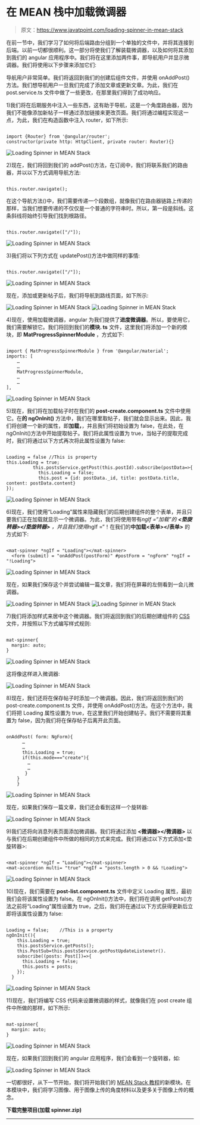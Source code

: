 # 在 MEAN 栈中加载微调器

> 原文：<https://www.javatpoint.com/loading-spinner-in-mean-stack>

在前一节中，我们学习了如何将后端路由分组到一个单独的文件中，并将其连接到后端。以前一切都很顺利。这一部分将使我们了解装载微调器，以及如何将其添加到我们的 angular 应用程序中。我们将在这里添加两件事，即导航用户并显示微调器。我们将使用以下步骤来添加它们:

导航用户非常简单。我们将返回到我们的创建后组件文件，并使用 onAddPost()方法。我们想导航用户一旦我们完成了添加文章或更新文章。为此，我们在 post.service.ts 文件中做了一些更改，在那里我们得到了成功响应。

1)我们将在后期服务中注入一些东西，这有助于导航，这是一个角度路由器，因为我们不能像添加新帖子一样通过添加链接来更改页面。我们将通过编程实现这一点，为此，我们在构造函数中注入 router，如下所示:

```

import {Router} from '@angular/router';
constructor(private http: HttpClient, private router: Router){}

```

![Loading Spinner in MEAN Stack](img/2f50f3045a23126f62f552757786d8e5.png)

2)现在，我们将回到我们的 addPost()方法，在订阅中，我们将联系我们的路由器，并以以下方式调用导航方法:

```

this.router.navigate();

```

在这个导航方法()中，我们需要传递一个段数组，就像我们在路由器链路上传递的那样，当我们想要传递的不仅仅是一个普通的字符串时。所以，第一段是斜线。这条斜线将始终引导我们找到根路径。

```

this.router.navigate(["/"]);

```

![Loading Spinner in MEAN Stack](img/6725ea0ed4bd9609d29d65955c3eb34d.png)

3)我们将以下列方式在 updatePost()方法中做同样的事情:

```

this.router.navigate(["/"]);

```

![Loading Spinner in MEAN Stack](img/dfc2aaa788a8e58026b5c6719f2a2077.png)

现在，添加或更新帖子后，我们将导航到路线页面，如下所示:

![Loading Spinner in MEAN Stack](img/44d4825eb719c5cd09c34d0711a1dda6.png)
![Loading Spinner in MEAN Stack](img/489677d00b3a0a2cff5517a703782e1a.png)

4)现在，使用加载微调器，angular 为我们提供了**进度微调器**。所以，要使用它，我们需要解锁它。我们将回到我们的**模块. ts** 文件，这里我们将添加一个新的模块，即 **MatProgressSpinnerModule** ，方式如下:

```

import { MatProgressSpinnerModule } from '@angular/material';
imports: [
    …
    …
    MatProgressSpinnerModule,
    …
    … 
],

```

![Loading Spinner in MEAN Stack](img/5670d9f5c4c161676844aec52fb2ecc7.png)

5)现在，我们将在加载帖子时在我们的 **post-create.component.ts** 文件中使用它。在**的 ngOnInit()** 方法中，我们在哪里取帖子，我们就会显示出来。因此，我们将创建一个新的属性，即**加载，**，并且我们将初始设置为 false，在此处，在 ngOnInit()方法中开始提取帖子。我们将此属性设置为 true，当帖子的提取完成时，我们将通过以下方式再次将此属性设置为 false:

```

Loading = false	//This is property
this.Loading = true;
          this.postsService.getPost(this.postId).subscribe(postData=>{
            this.Loading = false;
            this.post = {id: postData._id, title: postData.title, content: postData.content}
});

```

![Loading Spinner in MEAN Stack](img/3b2d9a02d0707a8d198b54157ff7b7f7.png)

6)现在，我们使用“Loading”属性来隐藏我们的后期创建组件的整个表单，并且只要我们正在加载就显示一个微调器。为此，我们将使用带有*ngIf =“加载”的 **<垫旋转器></垫旋转器>** ，并且我们使用*ngIf =“！在我们的**中加载<表单></表单>** 的方式如下:

```

<mat-spinner *ngIf = "Loading"></mat-spinner>
  <form (submit) = "onAddPost(postForm)" #postForm = "ngForm" *ngIf = "!Loading">

```

![Loading Spinner in MEAN Stack](img/315feb24092829355d4a7910adaf7c10.png)

现在，如果我们保存这个并尝试编辑一篇文章，我们将在屏幕的左侧看到一会儿微调器。

![Loading Spinner in MEAN Stack](img/fec2ea4ec0804f2a6a9c9717e0e3cbce.png)
![Loading Spinner in MEAN Stack](img/99508232aca6186fdd51ad82c0e5b2e6.png)

7)我们将添加样式来居中这个微调器。我们将返回到我们的后期创建组件的 [CSS](https://www.javatpoint.com/css-tutorial) 文件，并按照以下方式编写样式规则:

```

mat-spinner{
  margin: auto;
}

```

![Loading Spinner in MEAN Stack](img/0969130bf29dfdeeba0f275e5538d810.png)

这将像这样进入微调器:

![Loading Spinner in MEAN Stack](img/cf9fc0811bb781aa23d6a64161191a44.png)

8)现在，我们还将在保存帖子时添加一个微调器。因此，我们将返回到我们的 post-create.component.ts 文件，并使用 onAddPost()方法。在这个方法中，我们将把 Loading 属性设置为 true，在这里我们开始创建帖子。我们不需要将其重置为 false，因为我们将在保存帖子后离开此页面。

```

onAddPost( form: NgForm){
      …
      …
      this.Loading = true;
      if(this.mode==="create"){
        …
        …
       }
    }
    }

```

![Loading Spinner in MEAN Stack](img/11168bc13021bba7b6fd543b1421cea5.png)

现在，如果我们保存一篇文章，我们还会看到这样一个旋转器:

![Loading Spinner in MEAN Stack](img/10fb49317a260b90b5408a7f70fc73c6.png)

9)我们还将向消息列表页面添加微调器。我们将通过添加 **<微调器></微调器>** 以与我们在后期创建组件中所做的相同的方式来完成。我们将通过以下方式添加<垫旋转器>:

```

<mat-spinner *ngIf = "Loading"></mat-spinner>
<mat-accordion multi= "true" *ngIf = "posts.length > 0 && !Loading">

```

![Loading Spinner in MEAN Stack](img/5e46d5c28856d569d2400e9cc67c2ccf.png)

10)现在，我们需要在 **post-list.component.ts** 文件中定义 Loading 属性，最初我们会将该属性设置为 false。在 ngOnInit()方法中，我们将在调用 getPosts()方法之前将“Loading”属性设置为 true，之后，我们将在通过以下方式获得更新后立即将该属性设置为 false:

```

Loading = false;	//This is a property
ngOnInit(){
    this.Loading = true;
    this.postsService.getPosts();
    this.PostSub=this.postsService.getPostUpdateListenetr().
    subscribe((posts: Post[])=>{
      this.Loading = false;
      this.posts = posts;
    });
  }

```

![Loading Spinner in MEAN Stack](img/4bf787dc4cc7837986bf9144a969c690.png)

11)现在，我们将编写 CSS 代码来设置微调器的样式，就像我们在 post create 组件中所做的那样，如下所示:

```

mat-spinner{
  margin: auto;
}

```

![Loading Spinner in MEAN Stack](img/f88ffdea9cf8e5e9796b4dbc360b9317.png)

现在，如果我们回到我们的 angular 应用程序，我们会看到一个旋转器，如:

![Loading Spinner in MEAN Stack](img/7f165ed023c61f1dbaf357bb95adfce2.png)

一切都很好，从下一节开始，我们将开始我们的 [MEAN Stack 教程](https://www.javatpoint.com/mean-stack)的新模块。在本模块中，我们将学习图像、用于图像上传的角度材料以及更多关于图像上传的概念。

**下载完整项目(加载 spinner.zip)**

* * *